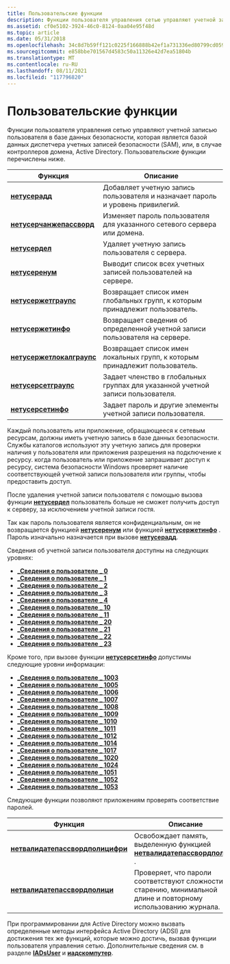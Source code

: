 ```yaml
---
title: Пользовательские функции
description: Функции пользователя управления сетью управляют учетной записью пользователя в базе данных безопасности, которая является базой данных диспетчера учетных записей безопасности (SAM), или, в случае контроллеров домена, Active Directory. Пользовательские функции перечислены ниже.
ms.assetid: cf0e5102-3924-46c0-8124-0aa04e95f48d
ms.topic: article
ms.date: 05/31/2018
ms.openlocfilehash: 34c8d7b59ff121c0225f166888b42ef1a731336ed80799cd0593ba38b4fb04ea
ms.sourcegitcommit: e858bbe701567d4583c50a11326e42d7ea51804b
ms.translationtype: MT
ms.contentlocale: ru-RU
ms.lasthandoff: 08/11/2021
ms.locfileid: "117796820"
---
```

# <a name="user-functions"></a>Пользовательские функции

Функции пользователя управления сетью управляют учетной записью пользователя в базе данных безопасности, которая является базой данных диспетчера учетных записей безопасности (SAM), или, в случае контроллеров домена, Active Directory. Пользовательские функции перечислены ниже.



| Функция                                               | Описание                                                         |
|--------------------------------------------------------|---------------------------------------------------------------------|
| [**нетусерадд**](/windows/desktop/api/Lmaccess/nf-lmaccess-netuseradd)                       | Добавляет учетную запись пользователя и назначает пароль и уровень привилегий.     |
| [**нетусерчанжепассворд**](/windows/desktop/api/Lmaccess/nf-lmaccess-netuserchangepassword) | Изменяет пароль пользователя для указанного сетевого сервера или домена. |
| [**нетусердел**](/windows/desktop/api/Lmaccess/nf-lmaccess-netuserdel)                       | Удаляет учетную запись пользователя с сервера.                             |
| [**нетусеренум**](/windows/desktop/api/Lmaccess/nf-lmaccess-netuserenum)                     | Выводит список всех учетных записей пользователей на сервере.                                |
| [**нетусержетграупс**](/windows/desktop/api/Lmaccess/nf-lmaccess-netusergetgroups)           | Возвращает список имен глобальных групп, к которым принадлежит пользователь.       |
| [**нетусержетинфо**](/windows/desktop/api/Lmaccess/nf-lmaccess-netusergetinfo)               | Возвращает сведения об определенной учетной записи пользователя на сервере.    |
| [**нетусержетлокалграупс**](/windows/desktop/api/Lmaccess/nf-lmaccess-netusergetlocalgroups) | Возвращает список имен локальных групп, к которым принадлежит пользователь.        |
| [**нетусерсетграупс**](/windows/desktop/api/Lmaccess/nf-lmaccess-netusersetgroups)           | Задает членство в глобальных группах для указанной учетной записи пользователя.         |
| [**нетусерсетинфо**](/windows/desktop/api/Lmaccess/nf-lmaccess-netusersetinfo)               | Задает пароль и другие элементы учетной записи пользователя.             |



 

Каждый пользователь или приложение, обращающееся к сетевым ресурсам, должны иметь учетную запись в базе данных безопасности. Службы каталогов используют эту учетную запись для проверки наличия у пользователя или приложения разрешения на подключение к ресурсу. когда пользователь или приложение запрашивает доступ к ресурсу, система безопасности Windows проверяет наличие соответствующей учетной записи пользователя или группы, чтобы предоставить доступ.

После удаления учетной записи пользователя с помощью вызова функции [**нетусердел**](/windows/desktop/api/Lmaccess/nf-lmaccess-netuserdel) пользователь больше не сможет получить доступ к серверу, за исключением учетной записи гостя.

Так как пароль пользователя является конфиденциальным, он не возвращается функцией [**нетусеренум**](/windows/desktop/api/Lmaccess/nf-lmaccess-netuserenum) или функцией [**нетусержетинфо**](/windows/desktop/api/Lmaccess/nf-lmaccess-netusergetinfo) . Пароль изначально назначается при вызове [**нетусерадд**](/windows/desktop/api/Lmaccess/nf-lmaccess-netuseradd).

Сведения об учетной записи пользователя доступны на следующих уровнях:

-   [**\_Сведения о пользователе \_ 0**](/windows/desktop/api/Lmaccess/ns-lmaccess-user_info_0)
-   [**\_Сведения о пользователе \_ 1**](/windows/desktop/api/Lmaccess/ns-lmaccess-user_info_1)
-   [**\_Сведения о пользователе \_ 2**](/windows/desktop/api/Lmaccess/ns-lmaccess-user_info_2)
-   [**\_Сведения о пользователе \_ 3**](/windows/desktop/api/Lmaccess/ns-lmaccess-user_info_3)
-   [**\_Сведения о пользователе \_ 4**](/windows/desktop/api/Lmaccess/ns-lmaccess-user_info_4)
-   [**\_Сведения о пользователе \_ 10**](/windows/desktop/api/Lmaccess/ns-lmaccess-user_info_10)
-   [**\_Сведения о пользователе \_ 11**](/windows/desktop/api/Lmaccess/ns-lmaccess-user_info_11)
-   [**\_Сведения о пользователе \_ 20**](/windows/desktop/api/Lmaccess/ns-lmaccess-user_info_20)
-   [**\_Сведения о пользователе \_ 21**](/windows/desktop/api/Lmaccess/ns-lmaccess-user_info_21)
-   [**\_Сведения о пользователе \_ 22**](/windows/desktop/api/Lmaccess/ns-lmaccess-user_info_22)
-   [**\_Сведения о пользователе \_ 23**](/windows/desktop/api/Lmaccess/ns-lmaccess-user_info_23)

Кроме того, при вызове функции [**нетусерсетинфо**](/windows/desktop/api/Lmaccess/nf-lmaccess-netusersetinfo) допустимы следующие уровни информации:

-   [**\_Сведения о пользователе \_ 1003**](/windows/desktop/api/Lmaccess/ns-lmaccess-user_info_1003)
-   [**\_Сведения о пользователе \_ 1005**](/windows/desktop/api/Lmaccess/ns-lmaccess-user_info_1005)
-   [**\_Сведения о пользователе \_ 1006**](/windows/desktop/api/Lmaccess/ns-lmaccess-user_info_1006)
-   [**\_Сведения о пользователе \_ 1007**](/windows/desktop/api/Lmaccess/ns-lmaccess-user_info_1007)
-   [**\_Сведения о пользователе \_ 1008**](/windows/desktop/api/Lmaccess/ns-lmaccess-user_info_1008)
-   [**\_Сведения о пользователе \_ 1009**](/windows/desktop/api/Lmaccess/ns-lmaccess-user_info_1009)
-   [**\_Сведения о пользователе \_ 1010**](/windows/desktop/api/Lmaccess/ns-lmaccess-user_info_1010)
-   [**\_Сведения о пользователе \_ 1011**](/windows/desktop/api/Lmaccess/ns-lmaccess-user_info_1011)
-   [**\_Сведения о пользователе \_ 1012**](/windows/desktop/api/Lmaccess/ns-lmaccess-user_info_1012)
-   [**\_Сведения о пользователе \_ 1014**](/windows/desktop/api/Lmaccess/ns-lmaccess-user_info_1014)
-   [**\_Сведения о пользователе \_ 1017**](/windows/desktop/api/Lmaccess/ns-lmaccess-user_info_1017)
-   [**\_Сведения о пользователе \_ 1020**](/windows/desktop/api/Lmaccess/ns-lmaccess-user_info_1020)
-   [**\_Сведения о пользователе \_ 1024**](/windows/desktop/api/Lmaccess/ns-lmaccess-user_info_1024)
-   [**\_Сведения о пользователе \_ 1051**](/windows/desktop/api/Lmaccess/ns-lmaccess-user_info_1051)
-   [**\_Сведения о пользователе \_ 1052**](/windows/desktop/api/Lmaccess/ns-lmaccess-user_info_1052)
-   [**\_Сведения о пользователе \_ 1053**](/windows/desktop/api/Lmaccess/ns-lmaccess-user_info_1053)

Следующие функции позволяют приложениям проверять соответствие паролей.



| Функция                                                               | Описание                                                                                                |
|------------------------------------------------------------------------|------------------------------------------------------------------------------------------------------------|
| [**нетвалидатепассвордполицифри**](/windows/desktop/api/Lmaccess/nf-lmaccess-netvalidatepasswordpolicyfree) | Освобождает память, выделенную функцией [**нетвалидатепассвордполици**](/windows/desktop/api/Lmaccess/nf-lmaccess-netvalidatepasswordpolicy) . |
| [**нетвалидатепассвордполици**](/windows/desktop/api/Lmaccess/nf-lmaccess-netvalidatepasswordpolicy)         | Проверяет, что пароли соответствуют сложности, старению, минимальной длине и повторному использованию журнала.            |



 

При программировании для Active Directory можно вызвать определенные методы интерфейса Active Directory (ADSI) для достижения тех же функций, которые можно достичь, вызвав функции пользователя управления сетью. Дополнительные сведения см. в разделе [**IADsUser**](/windows/desktop/api/iads/nn-iads-iadsuser) и [**иадскомпутер**](/windows/desktop/api/iads/nn-iads-iadscomputer).

 

 